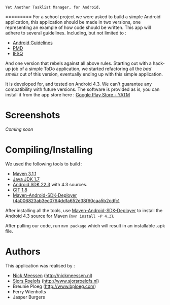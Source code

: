 	Yet Another Tasklist Manager, for Android.
=========
For a school project we were asked to build a simple Android application, this application should be made in two versions, one representing an example of how code should be written. This app will adhere to several guidelines. Including, but not limited to : 

- [Android Guidelines](http://source.android.com/source/code-style.html)
- [PMD](http://pmd.sourceforge.net/pmd-5.0.5/)
- [IFSQ](http://www.ifsq.org/level-2.html)

And one version that rebels against all above rules. Starting out with a hack-up job of a simple ToDo application, we started refactoring all the _bad smells_ out of this version, eventually ending up with this simple application.

It is developed for, and tested on Android 4.3. We can't guarantee any compatibility with future versions. The software is provided as is, you can install it from the app store here : [Google Play Store - YATM](https://play.googe.com)

Screenshots
=========
_Coming soon_

Compiling/Installing
=========
We used the following tools to build :
- [Maven 3.1.1](http://maven.apache.org)
- [Java JDK 1.7](http://www.oracle.com/technetwork/java/javase/overview/index.html)
- [Android SDK 22.3](http://developer.android.com) with 4.3 sources.
- [GIT 1.8](http://git-scm.com/downloads)
- [Maven-Android-SDK-Deployer (4a006823ab3ec0764ddfa652e38f60caa5b2cdfc)](https://github.com/mosabua/maven-android-sdk-deployer)

After installing all the tools, use [Maven-Android-SDK-Deployer](https://github.com/mosabua/maven-android-sdk-deployer) to install the Android 4.3 source for Maven (`mvn install -P 4.3`).

After pulling our code, run `mvn package` which will result in an installable .apk file.

Authors
=========
This application was realised by :
- [Nick Meessen](https://github.com/nickmeessen) (http://nickmeessen.nl)
- [Sjors Roelofs](https://github.com/sjorsroelofs) (http://www.sjorsroelofs.nl)
- Breunie Ploeg (http://www.bploeg.com)
- Ferry Wienholts
- Jasper Burgers